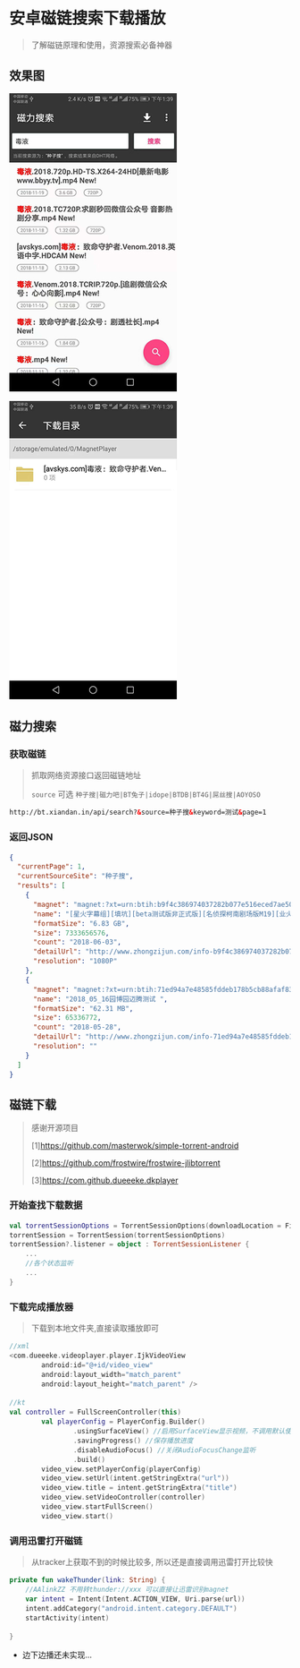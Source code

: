 # 安卓磁链搜索下载播放

> 了解磁链原理和使用，资源搜索必备神器




## 效果图

![1](screenshot/1.png)



![2](screenshot/2.png)

## 磁力搜索

### 获取磁链

> 抓取网络资源接口返回磁链地址
>
> `source` 可选 `种子搜|磁力吧|BT兔子|idope|BTDB|BT4G|屌丝搜|AOYOSO`

```html
http://bt.xiandan.in/api/search?&source=种子搜&keyword=测试&page=1
```

### 返回JSON

```json
{
  "currentPage": 1,
  "currentSourceSite": "种子搜",
  "results": [
    {
      "magnet": "magnet:?xt=urn:btih:b9f4c386974037282b077e516eced7ae50e57b7f",
      "name": "[星火字幕组][填坑][beta测试版非正式版][名侦探柯南剧场版M19][业火的向日葵][1080P][10bit][简日附带假名].mkv ",
      "formatSize": "6.83 GB",
      "size": 7333656576,
      "count": "2018-06-03",
      "detailUrl": "http://www.zhongzijun.com/info-b9f4c386974037282b077e516eced7ae50e57b7f",
      "resolution": "1080P"
    },
    {
      "magnet": "magnet:?xt=urn:btih:71ed94a7e48585fddeb178b5cb88afaf8354c1b4",
      "name": "2018_05_16园博园迈腾测试 ",
      "formatSize": "62.31 MB",
      "size": 65336772,
      "count": "2018-05-28",
      "detailUrl": "http://www.zhongzijun.com/info-71ed94a7e48585fddeb178b5cb88afaf8354c1b4",
      "resolution": ""
    }
  ]
}
```

## 磁链下载

> 感谢开源项目
>
> [1]https://github.com/masterwok/simple-torrent-android
>
> [2]https://github.com/frostwire/frostwire-jlibtorrent
>
> [3]https://com.github.dueeeke.dkplayer



### 开始查找下载数据

```kotlin
val torrentSessionOptions = TorrentSessionOptions(downloadLocation = File(rootPath), onlyDownloadLargestFile = true, enableLogging = false, shouldStream = true)
torrentSession = TorrentSession(torrentSessionOptions)
torrentSession?.listener = object : TorrentSessionListener {
    ...
    //各个状态监听
    ...
}
```

### 下载完成播放器

> 下载到本地文件夹,直接读取播放即可

```kotlin
//xml
<com.dueeeke.videoplayer.player.IjkVideoView
        android:id="@+id/video_view"
        android:layout_width="match_parent"
        android:layout_height="match_parent" />

//kt
val controller = FullScreenController(this)
        val playerConfig = PlayerConfig.Builder()
                .usingSurfaceView() //启用SurfaceView显示视频，不调用默认使用TextureView
                .savingProgress() //保存播放进度
                .disableAudioFocus() //关闭AudioFocusChange监听
                .build()
        video_view.setPlayerConfig(playerConfig)
        video_view.setUrl(intent.getStringExtra("url"))
        video_view.title = intent.getStringExtra("title")
        video_view.setVideoController(controller)
        video_view.startFullScreen()
        video_view.start()
```



### 调用迅雷打开磁链

> 从tracker上获取不到的时候比较多, 所以还是直接调用迅雷打开比较快

```kotlin
private fun wakeThunder(link: String) {
    //AAlinkZZ 不用转thunder://xxx 可以直接让迅雷识别magnet
    var intent = Intent(Intent.ACTION_VIEW, Uri.parse(url))
    intent.addCategory("android.intent.category.DEFAULT")
    startActivity(intent)

}
```



- 边下边播还未实现...

